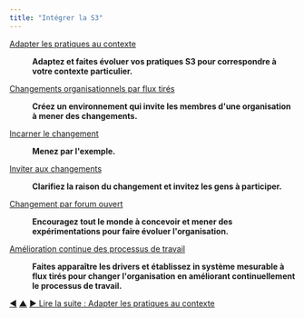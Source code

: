 ```yaml
---
title: "Intégrer la S3"
---
```



<dl>

  <dt><a href="adapt-patterns-to-context.html">Adapter les pratiques au contexte</a></dt>
  <dd><p><strong>Adaptez et faites évoluer vos pratiques S3 pour correspondre à votre contexte particulier.</strong></p></dd>

  <dt><a href="create-a-pull-system-for-organizational-change.html">Changements organisationnels par flux tirés</a></dt>
  <dd><p><strong>Créez un environnement qui invite les membres d'une organisation à mener des changements.</strong></p></dd>

  <dt><a href="be-the-change.html">Incarner le changement</a></dt>
  <dd><p><strong>Menez par l'exemple.</strong></p></dd>

  <dt><a href="invite-change.html">Inviter aux changements</a></dt>
  <dd><p><strong>Clarifiez la raison du changement et invitez les gens à participer.</strong></p></dd>

  <dt><a href="open-space-for-change.html">Changement par forum ouvert</a></dt>
  <dd><p><strong>Encouragez tout le monde à concevoir et mener des expérimentations pour faire évoluer l'organisation.</strong></p></dd>

  <dt><a href="continuous-improvement-of-work-process.html">Amélioration continue des processus de travail</a></dt>
  <dd><p><strong>Faites apparaître les drivers et établissez in système mesurable à flux tirés pour changer l'organisation en améliorant continuellement le processus de travail.</strong></p></dd>
</dl>


<div class="bottom-nav">
<a href="open-systems.html" title="Retour à : Systèmes ouverts">◀</a> <a href="patterns.html" title="Remonter: Les Pratiques">▲</a> <a href="adapt-patterns-to-context.html" title="">▶ Lire la suite : Adapter les pratiques au contexte</a>
</div>


<script type="text/javascript">
Mousetrap.bind('g n', function() {
    window.location.href = 'adapt-patterns-to-context.html';
    return false;
});
</script>

